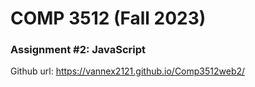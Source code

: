 # COMP 3512 (Fall 2023)
### Assignment #2: JavaScript

Github url: https://vannex2121.github.io/Comp3512web2/   
  
